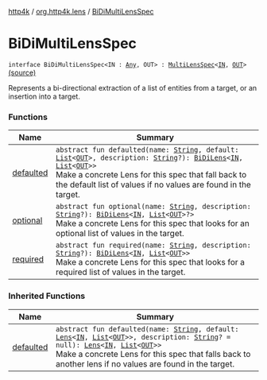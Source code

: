[http4k](../../index.md) / [org.http4k.lens](../index.md) / [BiDiMultiLensSpec](./index.md)

# BiDiMultiLensSpec

`interface BiDiMultiLensSpec<IN : `[`Any`](https://kotlinlang.org/api/latest/jvm/stdlib/kotlin/-any/index.html)`, OUT> : `[`MultiLensSpec`](../-multi-lens-spec/index.md)`<`[`IN`](index.md#IN)`, `[`OUT`](index.md#OUT)`>` [(source)](https://github.com/http4k/http4k/blob/master/http4k-core/src/main/kotlin/org/http4k/lens/lensSpec.kt#L130)

Represents a bi-directional extraction of a list of entities from a target, or an insertion into a target.

### Functions

| Name | Summary |
|---|---|
| [defaulted](defaulted.md) | `abstract fun defaulted(name: `[`String`](https://kotlinlang.org/api/latest/jvm/stdlib/kotlin/-string/index.html)`, default: `[`List`](https://kotlinlang.org/api/latest/jvm/stdlib/kotlin.collections/-list/index.html)`<`[`OUT`](index.md#OUT)`>, description: `[`String`](https://kotlinlang.org/api/latest/jvm/stdlib/kotlin/-string/index.html)`?): `[`BiDiLens`](../-bi-di-lens/index.md)`<`[`IN`](index.md#IN)`, `[`List`](https://kotlinlang.org/api/latest/jvm/stdlib/kotlin.collections/-list/index.html)`<`[`OUT`](index.md#OUT)`>>`<br>Make a concrete Lens for this spec that fall back to the default list of values if no values are found in the target. |
| [optional](optional.md) | `abstract fun optional(name: `[`String`](https://kotlinlang.org/api/latest/jvm/stdlib/kotlin/-string/index.html)`, description: `[`String`](https://kotlinlang.org/api/latest/jvm/stdlib/kotlin/-string/index.html)`?): `[`BiDiLens`](../-bi-di-lens/index.md)`<`[`IN`](index.md#IN)`, `[`List`](https://kotlinlang.org/api/latest/jvm/stdlib/kotlin.collections/-list/index.html)`<`[`OUT`](index.md#OUT)`>?>`<br>Make a concrete Lens for this spec that looks for an optional list of values in the target. |
| [required](required.md) | `abstract fun required(name: `[`String`](https://kotlinlang.org/api/latest/jvm/stdlib/kotlin/-string/index.html)`, description: `[`String`](https://kotlinlang.org/api/latest/jvm/stdlib/kotlin/-string/index.html)`?): `[`BiDiLens`](../-bi-di-lens/index.md)`<`[`IN`](index.md#IN)`, `[`List`](https://kotlinlang.org/api/latest/jvm/stdlib/kotlin.collections/-list/index.html)`<`[`OUT`](index.md#OUT)`>>`<br>Make a concrete Lens for this spec that looks for a required list of values in the target. |

### Inherited Functions

| Name | Summary |
|---|---|
| [defaulted](../-multi-lens-spec/defaulted.md) | `abstract fun defaulted(name: `[`String`](https://kotlinlang.org/api/latest/jvm/stdlib/kotlin/-string/index.html)`, default: `[`Lens`](../-lens/index.md)`<`[`IN`](../-multi-lens-spec/index.md#IN)`, `[`List`](https://kotlinlang.org/api/latest/jvm/stdlib/kotlin.collections/-list/index.html)`<`[`OUT`](../-multi-lens-spec/index.md#OUT)`>>, description: `[`String`](https://kotlinlang.org/api/latest/jvm/stdlib/kotlin/-string/index.html)`? = null): `[`Lens`](../-lens/index.md)`<`[`IN`](../-multi-lens-spec/index.md#IN)`, `[`List`](https://kotlinlang.org/api/latest/jvm/stdlib/kotlin.collections/-list/index.html)`<`[`OUT`](../-multi-lens-spec/index.md#OUT)`>>`<br>Make a concrete Lens for this spec that falls back to another lens if no values are found in the target. |
